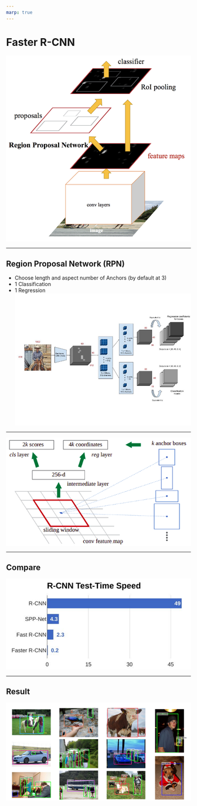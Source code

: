 ```yaml
---
marp: true
---
```


# Faster R-CNN
![alt text](/assets/images/faster_r_cnn/faster_rcnn.png "Faster R-CNN")


---

## Region Proposal Network (RPN)
* Choose length and aspect number of Anchors (by default at 3)
* 1 Classification
* 1 Regression
![alt text](/assets/images/faster_r_cnn/rpn.jpeg "RPN model")

---

![alt text](/assets/images/faster_r_cnn/anchors.png "RPN second view")

---

## Compare
![alt text](/assets/images/faster_r_cnn/faster_rcnn_comparaison.png "Compare Faster R-CNN with R-CNN and Fast R-CNN")

---

## Result
![alt text](/assets/images/faster_r_cnn/faster_result.png "Result of Faster R-CNN")
